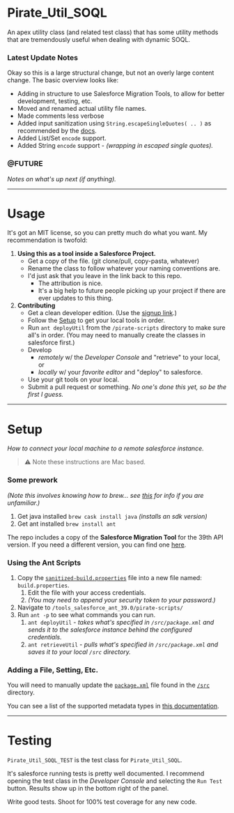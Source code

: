 # Pirate_Util_SOQL
An apex utility class (and related test class) that has some utility methods that are tremendously useful when dealing with dynamic SOQL.


### Latest Update Notes

Okay so this is a large structural change, but not an overly large content change. The basic overview looks like:

* Adding in structure to use Salesforce Migration Tools, to allow for better development, testing, etc.
* Moved and renamed actual utility file names.
* Made comments less verbose
* Added input sanitization using `String.escapeSingleQuotes( .. )` as recommended by the [docs](https://developer.salesforce.com/docs/atlas.en-us.apexcode.meta/apexcode/apex_dynamic_soql.htm?search_text=dynamic%20soql).
* Added List/Set `encode` support.
* Added String `encode` support - _(wrapping in escaped single quotes)._


### @FUTURE

_Notes on what's up next (if anything)._



---



# Usage

It's got an MIT license, so you can pretty much do what you want. My recommendation is twofold:

1. **Using this as a tool inside a Salesforce Project.**
    * Get a copy of the file. (git clone/pull, copy-pasta, whatever)
    * Rename the class to follow whatever your naming conventions are.
    * I'd just ask that you leave in the link back to this repo.
      * The attribution is nice.
      * It's a big help to future people picking up your project if there are ever updates to this thing.
1. **Contributing**
    * Get a clean developer edition. (Use the [signup link](https://developer.salesforce.com/).)
    * Follow the [Setup](#setup) to get your local tools in order.
    * Run `ant deployUtil` from the `/pirate-scripts` directory to make sure all's in order. (You may need to manually create the classes in salesforce first.)
    * Develop
      * _remotely_ w/ the _Developer Console_ and "retrieve" to your local, or
      * _locally_ w/ your _favorite editor_ and "deploy" to salesforce.
    * Use your git tools on your local.
    * Submit a pull request or something. _No one's done this yet, so be the first I guess._




---



# Setup

_How to connect your local machine to a remote salesforce instance._

> :warning: Note these instructions are Mac based.

### Some prework

_(Note this involves knowing how to brew... see [this](https://brew.sh/) for info if you are unfamiliar.)_
1. Get java installed `brew cask install java` _(installs an sdk version)_
1. Get ant installed `brew install ant`

The repo includes a copy of the **Salesforce Migration Tool** for the 39th API version. If you need a different version, you can find one [here](https://developer.salesforce.com/page/Force.com_Migration_Tool#Force.com_Migration_Tool_Download).


### Using the Ant Scripts

1. Copy the [`sanitized-build.properties`](/tools_salesforce_ant_39.0/pirate-scripts/sanitized-build.properties) file into a new file named: `build.properties`.
    1. Edit the file with your access credentials.
    1. _(You may need to append your security token to your password.)_
1. Navigate to `/tools_salesforce_ant_39.0/pirate-scripts/`
1. Run `ant -p` to see what commands you can run.
    1. `ant deployUtil` - _takes what's specified in `/src/package.xml` and sends it to the salesforce instance behind the configured credentials._
    1. `ant retrieveUtil` - _pulls what's specified in `/src/package.xml` and saves it to your local `/src` directory._


### Adding a File, Setting, Etc.

You will need to manually update the [`package.xml`](/src/package.xml) file found in the [`/src`](/src) directory.

You can see a list of the supported metadata types in [this documentation](https://developer.salesforce.com/docs/atlas.en-us.api_meta.meta/api_meta/meta_types_list.htm).




---



# Testing

`Pirate_Util_SOQL_TEST` is the test class for `Pirate_Util_SOQL`.

It's salesforce running tests is pretty well documented.  I recommend opening the test class in the _Developer Console_ and selecting the `Run Test` button. Results show up in the bottom right of the panel.

Write good tests.  Shoot for 100% test coverage for any new code.
